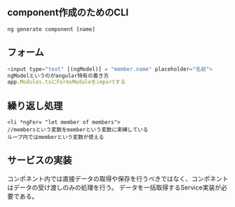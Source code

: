 ## component作成のためのCLI
```
ng generate component [name]
```

## フォーム
```js
<input type="text" [(ngModel)] = "member.name" placeholder="名前">
ngModelというのがangular特有の書き方
app.Modules.tsにFormsModuleをimportする
```
## 繰り返し処理
```
<li *ngFor= "let member of members">
//membersという変数をmemberという変数に束縛している
ループ内ではmemberという変数が使える
```
## サービスの実装
コンポネント内では直接データの取得や保存を行うべきではなく、コンポネントはデータの受け渡しのみの処理を行う。
データを一括取得するService実装が必要である。
